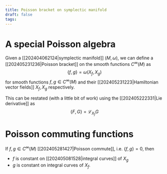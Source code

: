 ```yaml
---
title: Poisson bracket on symplectic manifold
draft: false
tags:
---
```

# A special Poisson algebra
Given a [[202404062124|symplectic manifold]] $(M, \omega)$, we can define a [[202405231236|Poisson bracket]] on the smooth functions $C^\infty(M)$ as
$$ \{f,g\} = \omega(X_f, X_g)$$
for smooth functions $f,g \in C^\infty(M)$ and their [[202405231223|Hamiltonian vector fields]] $X_f, X_g$ respectively. 

This can be restated (with a little bit of work) using the [[202405222331|Lie derivative]] as
$$ \{F,G\} = \mathcal{L}_{X_f}G$$
# Poisson commuting functions
If $f,g \in C^\infty(M)$ [[202405281427|Poisson commute]], i.e. $\{f,g\}=0$, then
- $f$ is constant on [[202405081528|integral curves]] of $X_{g}$
- $g$ is constant on integral curves of $X_{f}$.
